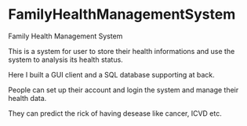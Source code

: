 # FamilyHealthManagementSystem
Family Health Management System

This is a system for user to store their health informations and use the system to analysis its health status.

Here I built a GUI client and a SQL database supporting at back.

People can set up their account and login the system and manage their health data. 

They can predict the rick of having desease like cancer, ICVD etc.
